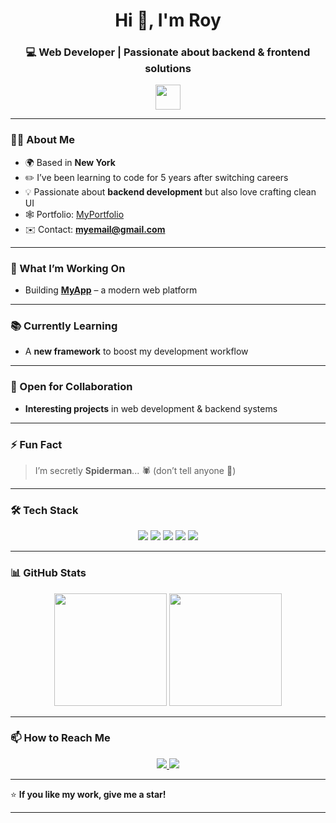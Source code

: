 <h1 align="center">Hi 👋, I'm Roy</h1>
<h3 align="center">💻 Web Developer | Passionate about backend & frontend solutions</h3>

<p align="center">
  <img src="https://media.giphy.com/media/hvRJCLFzcasrR4ia7z/giphy.gif" width="40px"/>
</p>

---

### 🧑‍💼 About Me
- 🌍 Based in **New York**  
- ✏️ I’ve been learning to code for 5 years after switching careers  
- 💡 Passionate about **backend development** but also love crafting clean UI  
- 🕸️ Portfolio: [MyPortfolio](http://myapp.com)  
- ✉️ Contact: **myemail@gmail.com**  

---

### 🚀 What I’m Working On
- Building **[MyApp](http://myapp.com)** – a modern web platform

---

### 📚 Currently Learning
- A **new framework** to boost my development workflow

---

### 🤝 Open for Collaboration
- **Interesting projects** in web development & backend systems

---

### ⚡ Fun Fact
> I’m secretly **Spiderman**... 🕷️ (don’t tell anyone 🤫)

---

### 🛠️ Tech Stack
<p align="center">
  <img src="https://img.shields.io/badge/HTML5-E34F26?style=for-the-badge&logo=html5&logoColor=white" />
  <img src="https://img.shields.io/badge/CSS3-1572B6?style=for-the-badge&logo=css3&logoColor=white" />
  <img src="https://img.shields.io/badge/JavaScript-F7DF1E?style=for-the-badge&logo=javascript&logoColor=black" />
  <img src="https://img.shields.io/badge/React-20232A?style=for-the-badge&logo=react&logoColor=61DAFB" />
  <img src="https://img.shields.io/badge/Node.js-43853D?style=for-the-badge&logo=node.js&logoColor=white" />
</p>

---

### 📊 GitHub Stats
<p align="center">
  <img height="180em" src="https://github-readme-stats.vercel.app/api?username=Roy&show_icons=true&theme=tokyonight" />
  <img height="180em" src="https://github-readme-streak-stats.herokuapp.com/?user=Roy&theme=tokyonight" />
</p>

---

### 📫 How to Reach Me
<p align="center">
  <a href="mailto:myemail@gmail.com">
    <img src="https://img.shields.io/badge/Email-roy-blue?style=for-the-badge&logo=gmail" />
  </a>
  <a href="http://myapp.com">
    <img src="https://img.shields.io/badge/Portfolio-MyApp-brightgreen?style=for-the-badge" />
  </a>
</p>

---

⭐ **If you like my work, give me a star!**
****
